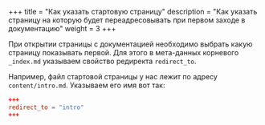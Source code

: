 +++
title = "Как указать стартовую страницу"
description = "Как указать страницу на которую будет переадресовывать при первом заходе в документацию"
weight = 3
+++

При открытии страницы с документацией необходимо выбрать какую страницу показывать первой.
Для этого в мета-данных корневого `_index.md` указываем свойство редиректа `redirect_to`. 

Например, файл стартовой страницы у нас лежит по адресу `content/intro.md`. Указываем его имя вот так:

```toml
+++
redirect_to = "intro"
+++
```
